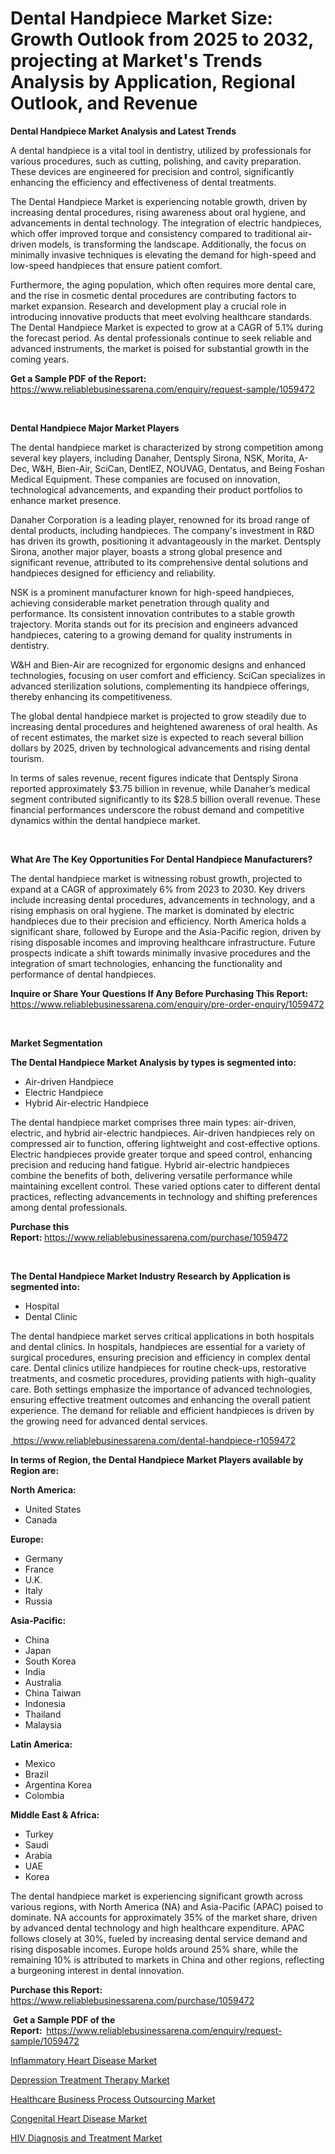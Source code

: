 <p><h1>Dental Handpiece Market Size: Growth Outlook from 2025 to 2032, projecting at Market's Trends Analysis by Application, Regional Outlook, and Revenue</h1></p><p><strong>Dental Handpiece Market Analysis and Latest Trends</strong></p>
<p><p>A dental handpiece is a vital tool in dentistry, utilized by professionals for various procedures, such as cutting, polishing, and cavity preparation. These devices are engineered for precision and control, significantly enhancing the efficiency and effectiveness of dental treatments. </p><p>The Dental Handpiece Market is experiencing notable growth, driven by increasing dental procedures, rising awareness about oral hygiene, and advancements in dental technology. The integration of electric handpieces, which offer improved torque and consistency compared to traditional air-driven models, is transforming the landscape. Additionally, the focus on minimally invasive techniques is elevating the demand for high-speed and low-speed handpieces that ensure patient comfort.</p><p>Furthermore, the aging population, which often requires more dental care, and the rise in cosmetic dental procedures are contributing factors to market expansion. Research and development play a crucial role in introducing innovative products that meet evolving healthcare standards. The Dental Handpiece Market is expected to grow at a CAGR of 5.1% during the forecast period. As dental professionals continue to seek reliable and advanced instruments, the market is poised for substantial growth in the coming years.</p></p>
<p><strong>Get a Sample PDF of the Report:&nbsp;</strong> <a href="https://www.reliablebusinessarena.com/enquiry/request-sample/1059472?utm_campaign=2033&utm_medium=2&utm_source=Github&utm_content=ia&utm_term=03032025&utm_id=dental-handpiece">https://www.reliablebusinessarena.com/enquiry/request-sample/1059472</a></p>
<p>&nbsp;</p>
<p><strong>Dental Handpiece Major Market Players</strong></p>
<p><p>The dental handpiece market is characterized by strong competition among several key players, including Danaher, Dentsply Sirona, NSK, Morita, A-Dec, W&H, Bien-Air, SciCan, DentlEZ, NOUVAG, Dentatus, and Being Foshan Medical Equipment. These companies are focused on innovation, technological advancements, and expanding their product portfolios to enhance market presence.</p><p>Danaher Corporation is a leading player, renowned for its broad range of dental products, including handpieces. The company's investment in R&D has driven its growth, positioning it advantageously in the market. Dentsply Sirona, another major player, boasts a strong global presence and significant revenue, attributed to its comprehensive dental solutions and handpieces designed for efficiency and reliability.</p><p>NSK is a prominent manufacturer known for high-speed handpieces, achieving considerable market penetration through quality and performance. Its consistent innovation contributes to a stable growth trajectory. Morita stands out for its precision and engineers advanced handpieces, catering to a growing demand for quality instruments in dentistry.</p><p>W&H and Bien-Air are recognized for ergonomic designs and enhanced technologies, focusing on user comfort and efficiency. SciCan specializes in advanced sterilization solutions, complementing its handpiece offerings, thereby enhancing its competitiveness.</p><p>The global dental handpiece market is projected to grow steadily due to increasing dental procedures and heightened awareness of oral health. As of recent estimates, the market size is expected to reach several billion dollars by 2025, driven by technological advancements and rising dental tourism.</p><p>In terms of sales revenue, recent figures indicate that Dentsply Sirona reported approximately $3.75 billion in revenue, while Danaher’s medical segment contributed significantly to its $28.5 billion overall revenue. These financial performances underscore the robust demand and competitive dynamics within the dental handpiece market.</p></p>
<p>&nbsp;</p>
<p><strong>What Are The Key Opportunities For Dental Handpiece Manufacturers?</strong></p>
<p><p>The dental handpiece market is witnessing robust growth, projected to expand at a CAGR of approximately 6% from 2023 to 2030. Key drivers include increasing dental procedures, advancements in technology, and a rising emphasis on oral hygiene. The market is dominated by electric handpieces due to their precision and efficiency. North America holds a significant share, followed by Europe and the Asia-Pacific region, driven by rising disposable incomes and improving healthcare infrastructure. Future prospects indicate a shift towards minimally invasive procedures and the integration of smart technologies, enhancing the functionality and performance of dental handpieces.</p></p>
<p><strong>Inquire or Share Your Questions If Any Before Purchasing This Report:</strong> <a href="https://www.reliablebusinessarena.com/enquiry/pre-order-enquiry/1059472?utm_campaign=2033&utm_medium=2&utm_source=Github&utm_content=ia&utm_term=03032025&utm_id=dental-handpiece">https://www.reliablebusinessarena.com/enquiry/pre-order-enquiry/1059472</a></p>
<p>&nbsp;</p>
<p><strong>Market Segmentation</strong></p>
<p><strong>The Dental Handpiece Market Analysis by types is segmented into:</strong></p>
<p><ul><li>Air-driven Handpiece</li><li>Electric Handpiece</li><li>Hybrid Air-electric Handpiece</li></ul></p>
<p><p>The dental handpiece market comprises three main types: air-driven, electric, and hybrid air-electric handpieces. Air-driven handpieces rely on compressed air to function, offering lightweight and cost-effective options. Electric handpieces provide greater torque and speed control, enhancing precision and reducing hand fatigue. Hybrid air-electric handpieces combine the benefits of both, delivering versatile performance while maintaining excellent control. These varied options cater to different dental practices, reflecting advancements in technology and shifting preferences among dental professionals.</p></p>
<p><strong>Purchase this Report:&nbsp;</strong><a href="https://www.reliablebusinessarena.com/purchase/1059472?utm_campaign=2033&utm_medium=2&utm_source=Github&utm_content=ia&utm_term=03032025&utm_id=dental-handpiece">https://www.reliablebusinessarena.com/purchase/1059472</a></p>
<p>&nbsp;</p>
<p><strong>The Dental Handpiece Market Industry Research by Application is segmented into:</strong></p>
<p><ul><li>Hospital</li><li>Dental Clinic</li></ul></p>
<p><p>The dental handpiece market serves critical applications in both hospitals and dental clinics. In hospitals, handpieces are essential for a variety of surgical procedures, ensuring precision and efficiency in complex dental care. Dental clinics utilize handpieces for routine check-ups, restorative treatments, and cosmetic procedures, providing patients with high-quality care. Both settings emphasize the importance of advanced technologies, ensuring effective treatment outcomes and enhancing the overall patient experience. The demand for reliable and efficient handpieces is driven by the growing need for advanced dental services.</p></p>
<p><a href="https://www.reliablebusinessarena.com/dental-handpiece-r1059472?utm_campaign=2033&utm_medium=2&utm_source=Github&utm_content=ia&utm_term=03032025&utm_id=dental-handpiece">&nbsp;https://www.reliablebusinessarena.com/dental-handpiece-r1059472</a></p>
<p><strong>In terms of Region, the Dental Handpiece Market Players available by Region are:</strong></p>
<p>
    <p> <strong> North America: </strong>
        <ul>
            <li>United States</li>
            <li>Canada</li>
        </ul>
        </p> 
    <p> <strong> Europe: </strong>
        <ul>
            <li>Germany</li>
            <li>France</li>
            <li>U.K.</li>
            <li>Italy</li>
            <li>Russia</li>
        </ul>
        </p> 
    <p> <strong> Asia-Pacific: </strong>
        <ul>
            <li>China</li>
            <li>Japan</li>
            <li>South Korea</li>
            <li>India</li>
            <li>Australia</li>
            <li>China Taiwan</li>
            <li>Indonesia</li>
            <li>Thailand</li>
            <li>Malaysia</li>
        </ul>
        </p> 
    <p> <strong> Latin America: </strong>
        <ul>
            <li>Mexico</li>
            <li>Brazil</li>
            <li>Argentina Korea</li>
            <li>Colombia</li>
        </ul>
        </p> 
    <p> <strong> Middle East & Africa: </strong>
        <ul>
            <li>Turkey</li>
            <li>Saudi</li>
            <li>Arabia</li>
            <li>UAE</li>
            <li>Korea</li>
        </ul>
    </p>
    </p>
<p><p>The dental handpiece market is experiencing significant growth across various regions, with North America (NA) and Asia-Pacific (APAC) poised to dominate. NA accounts for approximately 35% of the market share, driven by advanced dental technology and high healthcare expenditure. APAC follows closely at 30%, fueled by increasing dental service demand and rising disposable incomes. Europe holds around 25% share, while the remaining 10% is attributed to markets in China and other regions, reflecting a burgeoning interest in dental innovation.</p></p>
<p><strong>Purchase this Report: </strong><a href="https://www.reliablebusinessarena.com/purchase/1059472?utm_campaign=2033&utm_medium=2&utm_source=Github&utm_content=ia&utm_term=03032025&utm_id=dental-handpiece">https://www.reliablebusinessarena.com/purchase/1059472</a></p>
<p>&nbsp;<strong>Get a Sample PDF of the Report:&nbsp;&nbsp;</strong><a href="https://www.reliablebusinessarena.com/enquiry/request-sample/1059472?utm_campaign=2033&utm_medium=2&utm_source=Github&utm_content=ia&utm_term=03032025&utm_id=dental-handpiece">https://www.reliablebusinessarena.com/enquiry/request-sample/1059472</a></p>
<p><strong></strong></p>
<p><p><a href="https://github.com/raeezkenedz/Market-Research-Report-List-1/blob/main/inflammatory-heart-disease-market.md?utm_campaign=2033&utm_medium=2&utm_source=Github&utm_content=ia&utm_term=03032025&utm_id=dental-handpiece">Inflammatory Heart Disease Market</a></p><p><a href="https://github.com/tamvrosiya/Market-Research-Report-List-6/blob/main/depression-treatment-therapy-market.md?utm_campaign=2033&utm_medium=2&utm_source=Github&utm_content=ia&utm_term=03032025&utm_id=dental-handpiece">Depression Treatment Therapy Market</a></p><p><a href="https://github.com/cheryjhonson/Market-Research-Report-List-1/blob/main/healthcare-business-process-outsourcing-market.md?utm_campaign=2033&utm_medium=2&utm_source=Github&utm_content=ia&utm_term=03032025&utm_id=dental-handpiece">Healthcare Business Process Outsourcing Market</a></p><p><a href="https://github.com/pizolina/Market-Research-Report-List-7/blob/main/congenital-heart-disease-market.md?utm_campaign=2033&utm_medium=2&utm_source=Github&utm_content=ia&utm_term=03032025&utm_id=dental-handpiece">Congenital Heart Disease Market</a></p><p><a href="https://github.com/pelahotayabe/Market-Research-Report-List-1/blob/main/hiv-diagnosis-and-treatment-market.md?utm_campaign=2033&utm_medium=2&utm_source=Github&utm_content=ia&utm_term=03032025&utm_id=dental-handpiece">HIV Diagnosis and Treatment Market</a></p></p>